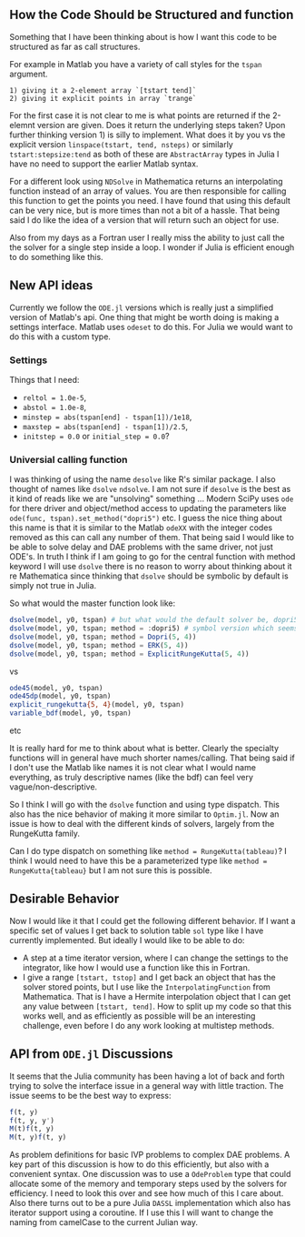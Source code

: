 ## How the Code Should be Structured and function
Something that I have been thinking about is how I want this code to be
structured as far as call structures.

For example in Matlab you have a variety of call styles for the `tspan`
argument.

    1) giving it a 2-element array `[tstart tend]`
    2) giving it explicit points in array `trange`

For the first case it is not clear to me is what points are returned if the
2-elemnt version are given. Does it return the underlying steps taken? Upon
further thinking version 1) is silly to implement. What does it by you vs the
explicit version `linspace(tstart, tend, nsteps)` or similarly `tstart:stepsize:tend`
as both of these are `AbstractArray` types in Julia I have no need to support
the earlier Matlab syntax.

For a different look using `NDSolve` in Mathematica returns an interpolating
function instead of an array of values. You are then responsible for calling
this function to get the points you need. I have found that using this default
can be very nice, but is more times than not a bit of a hassle. That being said
I do like the idea of a version that will return such an object for use.

Also from my days as a Fortran user I really miss the ability to just call the
the solver for a single step inside a loop. I wonder if Julia is efficient
enough to do something like this.

## New API ideas
Currently we follow the `ODE.jl` versions which is really just a simplified
version of Matlab's api. One thing that might be worth doing is making a
settings interface. Matlab uses `odeset` to do this. For Julia we would want
to do this with a custom type.

### Settings
Things that I need:
* `reltol = 1.0e-5`,
* `abstol = 1.0e-8`,
* `minstep = abs(tspan[end] - tspan[1])/1e18`,
* `maxstep = abs(tspan[end] - tspan[1])/2.5`,
* `initstep = 0.0` or `initial_step = 0.0`?

### Universial calling function
I was thinking of using the name `desolve` like R's similar package. I also
thought of names like `dsolve` `ndsolve`. I am not sure if `desolve` is the best
as it kind of reads like we are "unsolving" something ... Modern SciPy uses
`ode` for there driver and object/method access to updating the parameters like
`ode(func, tspan).set_method("dopri5")` etc. I guess the nice thing about this
name is that it is similar to the Matlab `odeXX` with the integer codes removed
as this can call any number of them. That being said I would like to be able to
solve delay and DAE problems with the same driver, not just ODE's. In truth I
think if I am going to go for the central function with method keyword I will
use `dsolve` there is no reason to worry about thinking about it re Mathematica
since thinking that `dsolve` should be symbolic by default is simply not true
in Julia.

So what would the master function look like:

```jl
dsolve(model, y0, tspan) # but what would the default solver be, dopri5 I think
dsolve(model, y0, tspan; method = :dopri5) # symbol version which seems bad, see how `Optim.jl` is moving over to type dispatch
dsolve(model, y0, tspan; method = Dopri(5, 4))
dsolve(model, y0, tspan; method = ERK(5, 4))
dsolve(model, y0, tspan; method = ExplicitRungeKutta(5, 4))
```

vs

```jl
ode45(model, y0, tspan)
ode45dp(model, y0, tspan)
explicit_rungekutta{5, 4}(model, y0, tspan)
variable_bdf(model, y0, tspan)
```

etc

It is really hard for me to think about what is better. Clearly the specialty
functions will in general have much shorter names/calling. That being said if
I don't use the Matlab like names it is not clear what I would name everything,
as truly descriptive names (like the bdf) can feel very vague/non-descriptive.

So I think I will go with the `dsolve` function and using type dispatch. This
also has the nice behavior of making it more similar to `Optim.jl`. Now an
issue is how to deal with the different kinds of solvers, largely from the
RungeKutta family.

Can I do type dispatch on something like `method = RungeKutta(tableau)`? I think
I would need to have this be a parameterized type like `method = RungeKutta{tableau}`
but I am not sure this is possible.

## Desirable Behavior
Now I would like it that I could get the following different behavior. If I want
a specific set of values I get back to solution table `sol` type like I have
currently implemented. But ideally I would like to be able to do:
* A step at a time iterator version, where I can change the settings to the
  integrator, like how I would use a function like this in Fortran.
* I give a range `[tstart, tstop]` and I get back an object that has the solver
  stored points, but I use like the `InterpolatingFunction` from Mathematica.
  That is I have a Hermite interpolation object that I can get any value between
  `[tstart, tend]`.
How to split up my code so that this works well, and as efficiently as possible
will be an interesting challenge, even before I do any work looking at multistep
methods.

## API from `ODE.jl` Discussions
It seems that the Julia community has been having a lot of back and forth
trying to solve the interface issue in a general way with little traction. The
issue seems to be the best way to express:

```jl
f(t, y)
f(t, y, y')
M(t)f(t, y)
M(t, y)f(t, y)
```

As problem definitions for basic IVP problems to complex DAE problems. A key
part of this discussion is how to do this efficiently, but also with a
convenient syntax. One discussion was to use a `OdeProblem` type that could
allocate some of the memory and temporary steps used by the solvers for
efficiency. I need to look this over and see how much of this I care about.
Also there turns out to be a pure Julia `DASSL` implementation which also has
iterator support using a coroutine. If I use this I will want to change the
naming from camelCase to the current Julian way.

